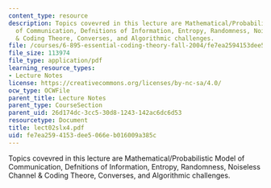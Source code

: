 ```yaml
---
content_type: resource
description: Topics covevred in this lecture are Mathematical/Probabilistic Model
  of Communication, Defnitions of Information, Entropy, Randomness, Noiseless Channel
  & Coding Theore, Converses, and Algorithmic challenges.
file: /courses/6-895-essential-coding-theory-fall-2004/fe7ea2594153dee5066eb016009a385c_lect02slx4.pdf
file_size: 113974
file_type: application/pdf
learning_resource_types:
- Lecture Notes
license: https://creativecommons.org/licenses/by-nc-sa/4.0/
ocw_type: OCWFile
parent_title: Lecture Notes
parent_type: CourseSection
parent_uid: 26d174dc-3cc5-30d8-1243-142ac6dc6d53
resourcetype: Document
title: lect02slx4.pdf
uid: fe7ea259-4153-dee5-066e-b016009a385c
---
```

Topics covevred in this lecture are Mathematical/Probabilistic Model of Communication, Defnitions of Information, Entropy, Randomness, Noiseless Channel & Coding Theore, Converses, and Algorithmic challenges.